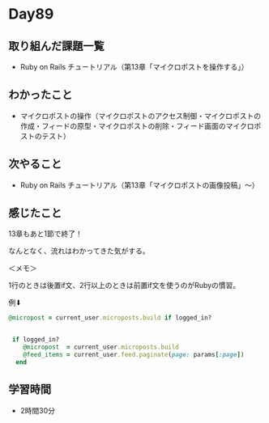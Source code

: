 # Day89
## 取り組んだ課題一覧
- Ruby on Rails チュートリアル（第13章「マイクロポストを操作する」）
## わかったこと
- マイクロポストの操作（マイクロポストのアクセス制御・マイクロポストの作成・フィードの原型・マイクロポストの削除・フィード画面のマイクロポストのテスト）
## 次やること
- Ruby on Rails チュートリアル（第13章「マイクロポストの画像投稿」〜）
## 感じたこと
13章もあと1節で終了！
 
なんとなく、流れはわかってきた気がする。
 

＜メモ＞
 
1行のときは後置if文、2行以上のときは前置if文を使うのがRubyの慣習。

例⬇︎

``` ruby
@micropost = current_user.microposts.build if logged_in?


 if logged_in?
    @micropost  = current_user.microposts.build
    @feed_items = current_user.feed.paginate(page: params[:page])
  end
```
## 学習時間
- 2時間30分
